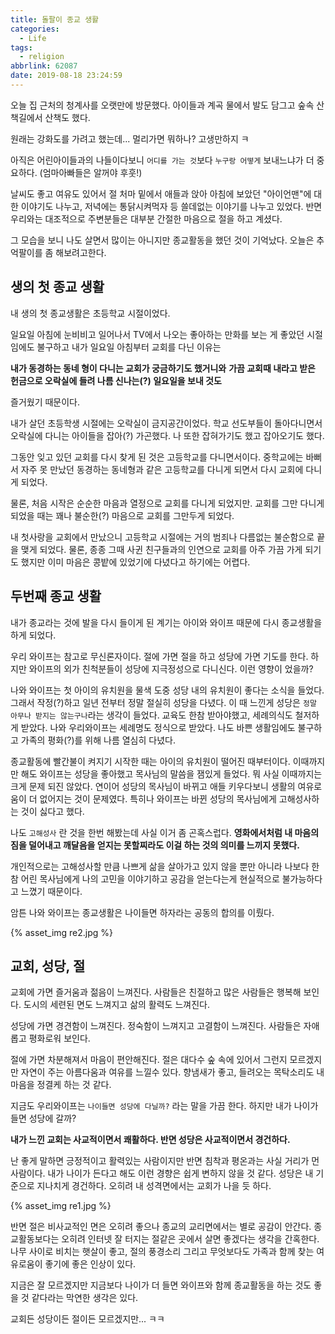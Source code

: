 ```yaml
---
title: 돌팔이 종교 생활
categories:
  - Life
tags:
  - religion
abbrlink: 62087
date: 2019-08-18 23:24:59
---
```


오늘 집 근처의 청계사를 오랫만에 방문했다. 아이들과 계곡 물에서 발도 담그고 숲속 산책길에서 산책도 했다.

원래는 강화도를 가려고 했는데... 멀리가면 뭐하나? 고생만하지 ㅋ 

아직은 어린아이들과의 나들이다보니 `어디를 가는 것`보다 `누구랑 어떻게` 보내느냐가 더 중요하다. (엄마아빠들은 알꺼야 후훗!)

날씨도 좋고 여유도 있어서 절 처마 밑에서 애들과 앉아 아침에 보았던 "아이언맨"에 대한 이야기도 나누고, 저녁에는 통닭시켜먹자 등 쓸데없는 이야기를 나누고 있었다. 반면 우리와는 대조적으로 주변분들은 대부분 간절한 마음으로 절을 하고 계셨다.

그 모습을 보니 나도 살면서 많이는 아니지만 종교활동을 했던 것이 기억났다.
오늘은 추억팔이를 좀 해보려고한다.

<!-- more -->


## 생의 첫 종교 생활

내 생의 첫 종교생활은 초등학교 시절이었다. 

일요일 아침에 눈비비고 일어나서 TV에서 나오는 좋아하는 만화를 보는 게 좋았던 시절임에도 불구하고 내가 일요일 아침부터 교회를 다닌 이유는 

**내가 동경하는 동네 형이 다니는 교회가 궁금하기도 했거니와**
**가끔 교회때 내라고 받은 헌금으로 오락실에 들려 나름 신나는(?) 일요일을 보내 것도** 

즐거웠기 때문이다.

내가 살던 초등학생 시절에는 오락실이 금지공간이었다. 학교 선도부들이 돌아다니면서 오락실에 다니는 아이들을 잡아(?) 가곤했다. 나 또한 잡혀가기도 했고 잡아오기도 했다.

그동안 잊고 있던 교회를 다시 찾게 된 것은 고등학교를 다니면서이다. 중학교에는 바뻐서 자주 못 만났던 동경하는 동네형과 같은 고등학교를 다니게 되면서 다시 교회에 다니게 되었다.

물론, 처음 시작은 순순한 마음과 열정으로 교회를 다니게 되었지만. 교회를 그만 다니게 되었을 때는 꽤나 불순한(?) 마음으로 교회를 그만두게 되었다.

내 첫사랑을 교회에서 만났으니 고등학교 시절에는 거의 범죄나 다름없는 불순함으로 끝을 맺게 되었다. 
물론, 종종 그때 사귄 친구들과의 인연으로 교회를 아주 가끔 가게 되기도 했지만 이미 마음은 콩밭에 있었기에 다녔다고 하기에는 어렵다.



## 두번째 종교 생활

내가 종교라는 것에 발을 다시 들이게 된 계기는 아이와 와이프 때문에 다시 종교생활을 하게 되었다.

우리 와이프는 참고로 무신론자이다. 절에 가면 절을 하고 성당에 가면 기도를 한다. 하지만 와이프의 외가 친척분들이 성당에 지극정성으로 다니신다. 이런 영향이 었을까? 

나와 와이프는 첫 아이의 유치원을 물색 도중 성당 내의 유치원이 좋다는 소식을 들었다. 그래서 작정(?)하고 일년 전부터 정말 절실히 성당을 다녔다. 이 때 느낀게 성당은 `정말 아무나 받지는 않는구나`라는 생각이 들었다. 교육도 한참 받아야했고, 세례의식도 철저하게 받았다. 나와 우리와이프는 세례명도 정식으로 받았다. 나도 바쁜 생활임에도 불구하고 가족의 평화(?)를 위해 나름 열심히 다녔다.

종교활동에 빨간불이 켜지기 시작한 때는 아이의 유치원이 떨어진 때부터이다. 이때까지만 해도 와이프는 성당을 좋아했고 목사님의 말씀을 잼있게 들었다. 뭐 사실 이때까지는 크게 문제 되진 않았다. 
연이어 성당의 목사님이 바뀌고 애들 키우다보니 생활의 여유로움이 더 없어지는 것이 문제였다. 특히나 와이프는 바뀐 성당의 목사님에게 고해성사하는 것이 싫다고 했다.

나도 `고해성사` 란 것을 한번 해봤는데 사실 이거 좀 곤혹스럽다. **영화에서처럼 내 마음의 짐을 덜어내고 깨달음을 얻지는 못할찌라도 이걸 하는 것의 의미를 느끼지 못했다.**

개인적으로는 고해성사할 만큼 나쁘게 삶을 살아가고 있지 않을 뿐만 아니라 나보다 한참 어린 목사님에게 나의 고민을 이야기하고 공감을 얻는다는게 현실적으로 불가능하다고 느꼈기 때문이다.

암튼 나와 와이프는 종교생활은 나이들면 하자라는 공동의 합의를 이뤘다.

{% asset_img re2.jpg %}


## 교회, 성당, 절

교회에 가면 즐거움과 젊음이 느껴진다. 사람들은 친절하고 많은 사람들은 행복해 보인다. 도시의 세련된 면도 느껴지고 삶의 활력도 느껴진다.

성당에 가면 경견함이 느껴진다. 정숙함이 느껴지고 고결함이 느껴진다. 사람들은 자애롭고 평화로워 보인다.

절에 가면 차분해져서 마음이 편안해진다. 절은 대다수 숲 속에 있어서 그런지 모르겠지만 자연이 주는 아름다움과 여유를 느낄수 있다. 향냄새가 좋고, 들려오는 목탁소리도 내 마음을 정결케 하는 것 같다.



지금도 우리와이프는 `나이들면 성당에 다닐까?` 라는 말을 가끔 한다. 하지만 내가 나이가 들면 성당에 갈까?

**내가 느낀 교회는 사교적이면서 쾌활하다. 반면 성당은 사교적이면서 경건하다.**

난 좋게 말하면 긍정적이고 활력있는 사람이지만 반면 침착과 평온과는 사실 거리가 먼 사람이다. 내가 나이가 든다고 해도 이런 경향은 쉽게 변하지 않을 것 같다. 성당은 내 기준으로 지나치게 경건하다. 오히려 내 성격면에서는 교회가 나을 듯 하다.

{% asset_img re1.jpg %}

반면 절은 비사교적인 면은 오히려 좋으나 종교의 교리면에서는 별로 공감이 안간다. 종교활동보다는 오히려 인터넷 잘 터지는 절같은 곳에서 살면 좋겠다는 생각을 간혹한다. 나무 사이로 비치는 햇살이 좋고, 절의 풍경소리 그리고 무엇보다도 가족과 함께 찾는 여유로움이 좋기에 좋은 인상이 있다.



지금은 잘 모르겠지만 지금보다 나이가 더 들면 와이프와 함께 종교활동을 하는 것도 좋을 것 같다라는 막연한 생각은 있다.

교회든 성당이든 절이든 모르겠지만... ㅋㅋ






